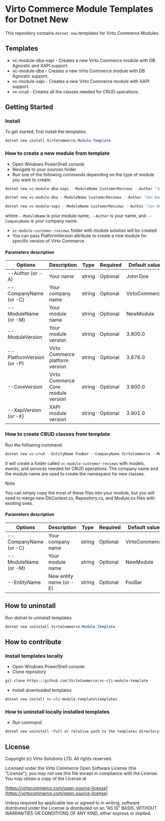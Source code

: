 # Virto Commerce Module Templates for Dotnet New

This repository contains `dotnet new` templates for Virto Commerce Modules.

## Templates
* vc-module-dba-xapi - Creates a new Virto Commerce module with DB Agnostic and XAPI support.
* vc-module-dba - Creates a new Virto Commerce module with DB Agnostic support.
* vc-module-xapi - Creates a new Virto Commerce module with XAPI support.
* vc-crud - Creates all the classes needed for CRUD operations.

## Getting Started

### Install

To get started, first install the templates:

```powershell
dotnet new install VirtoCommerce.Module.Template
```

### How to create a new module from template

* Open Windows PowerShell console
* Navigate to your sources folder
* Run one of the following commands depending on the type of module you want to create:

```powershell 
dotnet new vc-module-dba-xapi --ModuleName CustomerReviews --Author "Jon Doe" --CompanyName VirtoCommerce
```

```powershell
dotnet new vc-module-dba --ModuleName CustomerReviews --Author "Jon Doe" --CompanyName VirtoCommerce
```

```powershell
dotnet new vc-module-xapi --ModuleName CustomerReviews --Author "Jon Doe" --CompanyName VirtoCommerce
```

where `--ModuleName` is your module name, `--Author` is your name, and `--CompanyName` is your company name.

* `vc-module-customer-reviews` folder with module solution will be created
* You can pass PlatformVersion attribute to create a new module for specific version of Virto Commerce.  

#### Parameters description

| Options | Description | Type | Required | Default value |
|--------|-------------|------|----------|---------------|
| --Author (or -A) | Your name | string | Optional| John Doe |
| --CompanyName (or -C) | Your company name| string | Optional | VirtoCommerce |
| --ModuleName (or -M) | Your module name | string | Optional | NewModule |
| --ModuleVersion | Your module version | string | Optional | 3.800.0 |
| --PlatformVersion (or -P) | Virto Commerce platform version | string | Optional | 3.876.0 |
| --CoreVersion | Virto Commerce Core module version | string | Optional | 3.800.0 |
| --XapiVersion (or -X) | XAPI module version | string | Optional | 3.901.0 |

### How to create CRUD classes from template

Run the following command:

```powershell
dotnet new vc-crud --EntityName FooBar --CompanyName VirtoCommerce --ModuleName CustomerReviews
```

It will create a folder called `vc-module-customer-reviews` with models, events, and services needed for CRUD operations. The company name and the module name are used to create the namespace for new classes.

> [!NOTE]
> You can simply copy the most of these files into your module, but you will need to merge new DbContext.cs, Repository.cs, and Module.cs files with existing ones.

#### Parameters description

| Options | Description | Type | Required | Default value |
|--------|-------------|------|----------|---------------|
| --CompanyName (or -C) | Your company name| string | Optional | VirtoCommerce |
| --ModuleName (or -M) | Your module name | string | Optional | NewModule |
| --EntityName | New entity name (or -E) | string | Optional | FooBar |

## How to uninstall

Run dotnet to uninstall templates

```powershell
dotnet new uninstall VirtoCommerce.Module.Template
```

## How to contribute

### Install templates locally

* Open Windows PowerShell console
* Clone repository

```powershell
git clone https://github.com/VirtoCommerce/vc-cli-module-template
```

* Install downloaded templates

```powershell
dotnet new install vc-cli-module-template\templates
```

### How to uninstall locally installed templates

* Run command

```powershell
dotnet new uninstall <full or relative path to the templates directory>
```

## License

Copyright (c) Virto Solutions LTD. All rights reserved.

Licensed under the Virto Commerce Open Software License (the "License"); you
may not use this file except in compliance with the License. You may
obtain a copy of the License at

[https://virtocommerce.com/open-source-license](https://virtocommerce.com/open-source-license)

Unless required by applicable law or agreed to in writing, software
distributed under the License is distributed on an "AS IS" BASIS,
WITHOUT WARRANTIES OR CONDITIONS OF ANY KIND, either express or
implied.
